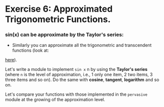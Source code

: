 # Exercise 6: Approximated Trigonometric Functions.

### sin(x) can be approximate by the Taylor's series:

* Similarly you can approximate all the trigonometric and transcendent functions (look at:

[here](http://en.wikipedia.org/wiki/Taylor_series)).

Let's write a module to implement `sin x` n by using the **Taylor's series** (where `n` is the level of approximation, i.e., 1 only one item, 2 two items, 3 three items and so on). Do the same with **cosine**, **tangent**, **logarithm** and so on.

Let's compare your functions with those implemented in the `pervasive` module at the growing of the approximation level.